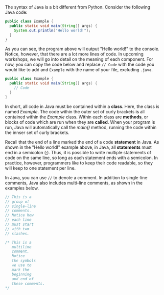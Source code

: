 The syntax of Java is a bit different from Python. Consider the following Java code:

```java
public class Example {
  public static void main(String[] args) {
    System.out.println("Hello world!");
  }
}
```

As you can see, the program above will output "Hello world!" to the console. Notice, however, that there are a lot more lines of code. In upcoming workshops, we will go into detail on the meaning of each component. For now, you can copy the code below and replace `// Code` with the code you would like to add and `Example` with the name of your file, excluding `.java`.

```java
public class Example {
  public static void main(String[] args) {
    // Code
  }
}
```

In short, all code in Java must be contained within a **class**. Here, the class is named *Example*. The code within the outer set of curly brackets is all contained within the *Example* class. Within each class are **methods**, or blocks of code which are run when they are **called**. When your program is run, Java will automatically call the *main()* method, running the code within the innser set of curly brackets.

Recall that the end of a line marked the end of a code **statement** in Java. As shown in the "Hello world!" example above, in Java, all **statements** must end in a semicolon (;). Thus, it is possible to write multiple statements of code on the same line, so long as each statement ends with a semicolon. In practice, however, programmers like to keep their code readable, so they will keep to one statement per line.

In Java, you can use `//` to denote a comment. In addition to single-line comments, Java also includes multi-line comments, as shown in the examples below.

```java
// This is a
// group of
// single-line
// comments.
// Notice how
// each line
// must start
// with two
// slashes.
```

```java
/* This is a
   multiline
   comment.
   Notice
   the symbols
   we use to
   mark the
   beginning
   and end of
   these comments.
*/
```

